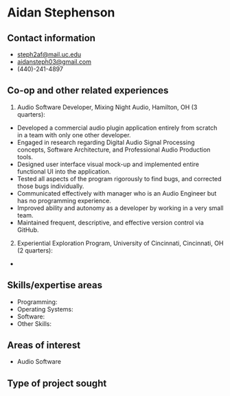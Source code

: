 # Aidan Stephenson

## Contact information
- steph2af@mail.uc.edu
- aidansteph03@gmail.com
- (440)-241-4897

## Co-op and other related experiences
1. Audio Software Developer, Mixing Night Audio, Hamilton, OH (3 quarters):
- Developed a commercial audio plugin application entirely from scratch in a team with only one other developer.
- Engaged in research regarding Digital Audio Signal Processing concepts, Software Architecture, and Professional Audio Production tools.
- Designed user interface visual mock-up and implemented entire functional UI into the application.
- Tested all aspects of the program rigorously to find bugs, and corrected those bugs individually.
- Communicated effectively with manager who is an Audio Engineer but has no programming experience.
- Improved ability and autonomy as a developer by working in a very small team.
- Maintained frequent, descriptive, and effective version control via GitHub.
2. Experiential Exploration Program, University of Cincinnati, Cincinnati, OH (2 quarters):
- 

## Skills/expertise areas
- Programming:
- Operating Systems:
- Software:
- Other Skills: 

## Areas of interest
- Audio Software

## Type of project sought
